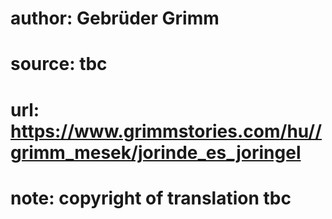 # author: Gebrüder Grimm
# source: tbc
# url: https://www.grimmstories.com/hu//grimm_mesek/jorinde_es_joringel
# note: copyright of translation tbc


